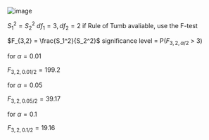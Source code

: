 ![image](https://github.com/user-attachments/assets/aa5157cd-b5c4-4609-9c1e-fc3e6c49b5b7)

$S_1^2 = S_2^2$   $df_1 = 3 , df_2 = 2$
if Rule of Tumb avaliable, use the F-test

$F_{3,2} = \frac{S_1^2}{S_2^2}$
significance level = P($F_{3,2,\alpha/2}$ > 3)

for $\alpha = 0.01$

$F_{3,2,0.01/2} = 199.2$

for $\alpha = 0.05$

$F_{3,2,0.05/2} = 39.17$


for $\alpha = 0.1$

$F_{3,2,0.1/2} = 19.16$
